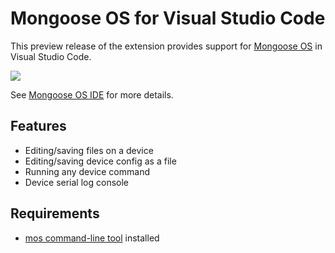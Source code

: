 # Mongoose OS for Visual Studio Code

This preview release of the extension provides support for
[Mongoose OS](https://mongoose-os.com) in Visual Studio Code.

![](https://mongoose-os.com/docs/quickstart/images/ide.png)

See [Mongoose OS IDE](https://mongoose-os.com/docs/quickstart/ide.md)
for more details.

## Features

- Editing/saving files on a device
- Editing/saving device config as a file
- Running any device command
- Device serial log console

## Requirements

* [mos command-line tool](https://mongoose-os.com/docs/) installed

